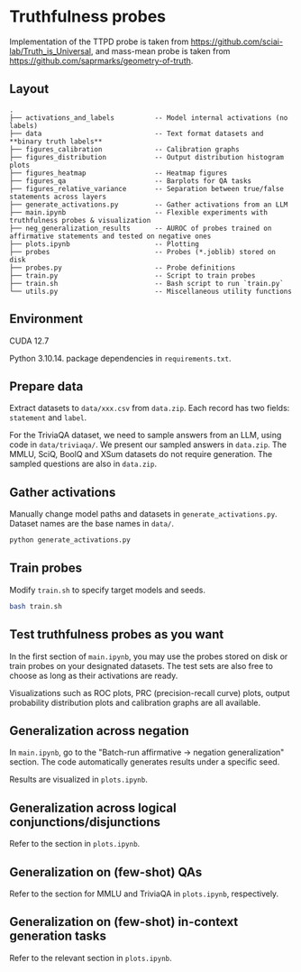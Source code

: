 # Truthfulness probes

Implementation of the TTPD probe is taken from https://github.com/sciai-lab/Truth_is_Universal, and mass-mean probe is taken from https://github.com/saprmarks/geometry-of-truth.

## Layout

```
.
├── activations_and_labels          -- Model internal activations (no labels)
├── data                            -- Text format datasets and **binary truth labels**
├── figures_calibration             -- Calibration graphs
├── figures_distribution            -- Output distribution histogram plots
├── figures_heatmap                 -- Heatmap figures
├── figures_qa                      -- Barplots for QA tasks
├── figures_relative_variance       -- Separation between true/false statements across layers
├── generate_activations.py         -- Gather activations from an LLM
├── main.ipynb                      -- Flexible experiments with truthfulness probes & visualization
├── neg_generalization_results      -- AUROC of probes trained on affirmative statements and tested on negative ones
├── plots.ipynb                     -- Plotting
├── probes                          -- Probes (*.joblib) stored on disk
├── probes.py                       -- Probe definitions
├── train.py                        -- Script to train probes
├── train.sh                        -- Bash script to run `train.py`
└── utils.py                        -- Miscellaneous utility functions
```


## Environment
CUDA 12.7

Python 3.10.14. package dependencies in `requirements.txt`.


## Prepare data
Extract datasets to `data/xxx.csv` from `data.zip`. Each record has two fields: `statement` and `label`.

For the TriviaQA dataset, we need to sample answers from an LLM, using code in `data/triviaqa/`. We present our sampled answers in `data.zip`. The MMLU, SciQ, BoolQ and XSum datasets do not require generation. The sampled questions are also in `data.zip`.


## Gather activations
Manually change model paths and datasets in `generate_activations.py`. Dataset names are the base names in `data/`.
```sh
python generate_activations.py
```


## Train probes
Modify `train.sh` to specify target models and seeds.
```sh
bash train.sh
```


## Test truthfulness probes as you want
In the first section of `main.ipynb`, you may use the probes stored on disk or train probes on your designated datasets. The test sets are also free to choose as long as their activations are ready.

Visualizations such as ROC plots, PRC (precision-recall curve) plots, output probability distribution plots and calibration graphs are all available.


## Generalization across negation
In `main.ipynb`, go to the "Batch-run affirmative -> negation generalization" section. The code automatically generates results under a specific seed.

Results are visualized in `plots.ipynb`.

## Generalization across logical conjunctions/disjunctions
Refer to the section in `plots.ipynb`.

## Generalization on (few-shot) QAs
Refer to the section for MMLU and TriviaQA in `plots.ipynb`, respectively.

## Generalization on (few-shot) in-context generation tasks
Refer to the relevant section in `plots.ipynb`.
